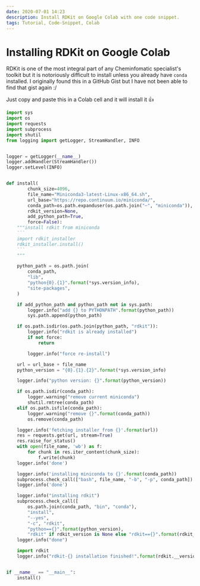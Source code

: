 ```yaml
---
date: 2020-07-01 14:23
description: Install RDKit on Google Colab with one code snippet.
tags: Tutorial, Code-Snippet, Colab
---
```


# Installing RDKit on Google Colab

RDKit is one of the most integral part of any Cheminfomatic specialist's toolkit but it is notoriously difficult to install unless you already have `conda` installed. I originally found this in a GitHub Gist but I have not been able to find that gist again :/ 

Just copy and paste this in a Colab cell and it will install it 👍

```python
import sys
import os
import requests
import subprocess
import shutil
from logging import getLogger, StreamHandler, INFO


logger = getLogger(__name__)
logger.addHandler(StreamHandler())
logger.setLevel(INFO)


def install(
        chunk_size=4096,
        file_name="Miniconda3-latest-Linux-x86_64.sh",
        url_base="https://repo.continuum.io/miniconda/",
        conda_path=os.path.expanduser(os.path.join("~", "miniconda")),
        rdkit_version=None,
        add_python_path=True,
        force=False):
    """install rdkit from miniconda
    ```
    import rdkit_installer
    rdkit_installer.install()
    ```
    """

    python_path = os.path.join(
        conda_path,
        "lib",
        "python{0}.{1}".format(*sys.version_info),
        "site-packages",
    )

    if add_python_path and python_path not in sys.path:
        logger.info("add {} to PYTHONPATH".format(python_path))
        sys.path.append(python_path)

    if os.path.isdir(os.path.join(python_path, "rdkit")):
        logger.info("rdkit is already installed")
        if not force:
            return

        logger.info("force re-install")

    url = url_base + file_name
    python_version = "{0}.{1}.{2}".format(*sys.version_info)

    logger.info("python version: {}".format(python_version))

    if os.path.isdir(conda_path):
        logger.warning("remove current miniconda")
        shutil.rmtree(conda_path)
    elif os.path.isfile(conda_path):
        logger.warning("remove {}".format(conda_path))
        os.remove(conda_path)

    logger.info('fetching installer from {}'.format(url))
    res = requests.get(url, stream=True)
    res.raise_for_status()
    with open(file_name, 'wb') as f:
        for chunk in res.iter_content(chunk_size):
            f.write(chunk)
    logger.info('done')

    logger.info('installing miniconda to {}'.format(conda_path))
    subprocess.check_call(["bash", file_name, "-b", "-p", conda_path])
    logger.info('done')

    logger.info("installing rdkit")
    subprocess.check_call([
        os.path.join(conda_path, "bin", "conda"),
        "install",
        "--yes",
        "-c", "rdkit",
        "python=={}".format(python_version),
        "rdkit" if rdkit_version is None else "rdkit=={}".format(rdkit_version)])
    logger.info("done")

    import rdkit
    logger.info("rdkit-{} installation finished!".format(rdkit.__version__))


if __name__ == "__main__":
    install()
```

